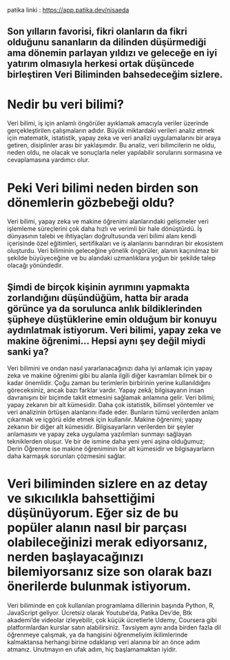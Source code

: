 patika linki : https://app.patika.dev/nisaeda
## Son yılların favorisi, fikri olanların da fikri olduğunu sananların da dilinden düşürmediği ama dönemin parlayan yıldızı ve geleceğe en iyi yatırım olmasıyla herkesi ortak düşüncede birleştiren Veri Biliminden bahsedeceğim sizlere.
# Nedir bu veri bilimi?
Veri bilimi, iş için anlamlı öngörüler ayıklamak amacıyla veriler üzerinde gerçekleştirilen çalışmaların adıdır. Büyük miktardaki verileri analiz etmek için matematik, istatistik, yapay zeka ve veri analizi uygulamalarını bir araya getiren, disiplinler arası bir yaklaşımdır. Bu analiz, veri bilimcilerin ne oldu, neden oldu, ne olacak ve sonuçlarla neler yapılabilir sorularını sormasına ve cevaplamasına yardımcı olur. 
# Peki Veri bilimi neden birden son dönemlerin gözbebeği oldu?
Veri bilimi, yapay zeka ve makine öğrenimi alanlarındaki gelişmeler veri işlemleme süreçlerini çok daha hızlı ve verimli bir hale dönüştürdü. İş dünyasının talebi ve ihtiyaçları doğrultusunda veri bilimi alanı kendi içerisinde özel eğitimleri, sertifikaları ve iş alanlarını barındıran bir ekosistem oluşturdu. Veri biliminin geleceğine yönelik öngörüler, alanın kaçınılmaz bir şekilde büyüyeceğine ve bu alandaki uzmanlıklara yoğun bir şekilde talep olacağı yönündedir.
## Şimdi de birçok kişinin ayrımını yapmakta zorlandığını düşündüğüm, hatta bir arada görünce ya da sorulunca anlık bildiklerinden şüpheye düştüklerine emin olduğum bir konuyu aydınlatmak istiyorum. Veri bilimi, yapay zeka ve makine öğrenimi… Hepsi aynı şey değil miydi sanki ya?
Veri bilimini ve ondan nasıl yararlanacağınızı daha iyi anlamak için yapay zeka ve makine öğrenimi gibi bu alanla ilgili diğer kavramları bilmek bir o kadar önemlidir. Çoğu zaman bu terimlerin birbirinin yerine kullanıldığını göreceksiniz, ancak bazı farklar vardır.
Yapay zekâ; bilgisayarın insan davranışını bir biçimde taklit etmesini sağlamak anlamına gelir.
Veri bilimi; yapay zekanın bir alt kümesidir. Daha çok istatistik, bilimsel yöntemler ve veri analizinin örtüşen alanlarını ifade eder. Bunların tümü verilerden anlam çıkarmak ve içgörü elde etmek için kullanılır.
Makine öğrenimi; yapay zekanın bir diğer alt kümesidir. Bilgisayarların verilerden bir şeyler anlamasını ve yapay zeka uygulama yazılımları sunmayı sağlayan tekniklerden oluşur.
Ve bir de ismine daha yeni yeni aşina olduğumuz;  
Derin Öğrenme ise makine öğreniminin bir alt kümesidir ve bilgisayarların daha karmaşık sorunları çözmesini sağlar. 
# Veri biliminden sizlere en az detay ve sıkıcılıkla bahsettiğimi düşünüyorum. Eğer siz de bu popüler alanın nasıl bir parçası olabileceğinizi merak ediyorsanız, nerden başlayacağınızı bilemiyorsanız size son olarak bazı önerilerde bulunmak istiyorum.
Veri biliminde en çok kullanılan programlama dillerinin başında Python, R, JavaScript geliyor. Ücretsiz olarak Youtube’da, Patika Dev’de, Btk akademi’de videolar izleyebilir, çok küçük ücretlerle Udemy, Coursera gibi platformlardan kurslar satın alabilirsiniz. Tavsiyem aynı anda birden fazla dil öğrenmeye çalışmak, ya da hangisini öğrenmeliyim ikilimlerinde kalmaktansa herhangi birine odaklanıp veri alanına bir an önce adım atmanız. Unutmayın en ufak adım, hiç başlamamaktan iyidir.
